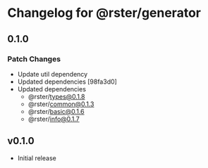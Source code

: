 # Changelog for @rster/generator

## 0.1.0

### Patch Changes

- Update util dependency
- Updated dependencies [98fa3d0]
- Updated dependencies
  - @rster/types@0.1.8
  - @rster/common@0.1.3
  - @rster/basic@0.1.6
  - @rster/info@0.1.7

## v0.1.0

- Initial release
